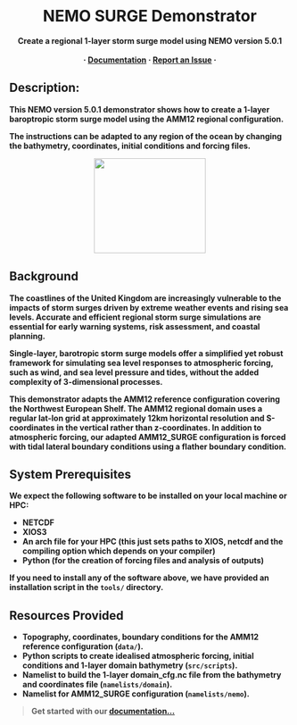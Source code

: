 <br />
<p align="center">
  </a>
  <h1 align="center">NEMO SURGE Demonstrator</h1>

  <p align="center">
    <strong>Create a regional 1-layer storm surge model using NEMO version 5.0.1<strong>
    </a>
    <br />
    <br />
    ·
    <a href="https://noc-msm.github.io/SURGE_demo"><strong>Documentation</strong></a>
    ·
    <a href="https://github.com/NOC-MSM/SURGE_demo/issues"><strong>Report an Issue</strong></a>
    ·
  </p>
</p>

## **Description:**

This NEMO version 5.0.1 demonstrator shows how to create a 1-layer baroptropic storm surge model using the AMM12 regional configuration.

The instructions can be adapted to any region of the ocean by changing the bathymetry, coordinates, initial conditions and forcing files.

<p align="center">
    <a href="url"><img src="./docs/docs/assets/AMM12_SURGE_SSH_no_logo.gif" align="center" height="170" width="200" ></a>
</p>

## **Background**

The coastlines of the United Kingdom are increasingly vulnerable to the impacts of storm surges driven by extreme weather events and rising sea levels. Accurate and efficient regional storm surge simulations are essential for early warning systems, risk assessment, and coastal planning.

Single-layer, barotropic storm surge models offer a simplified yet robust framework for simulating sea level responses to atmospheric forcing, such as wind, and sea level pressure and tides, without the added complexity of 3-dimensional processes.

This demonstrator adapts the AMM12 reference configuration covering the Northwest European Shelf. The AMM12 regional domain uses a regular lat-lon grid at approximately 12km horizontal resolution and S-coordinates in the vertical rather than z-coordinates. In addition to atmospheric forcing, our adapted AMM12_SURGE configuration is forced with tidal lateral boundary conditions using a flather boundary condition.

## **System Prerequisites**

We expect the following software to be installed on your local machine or HPC: 
* NETCDF
* XIOS3
* An arch file for your HPC (this just sets paths to XIOS, netcdf and the compiling option
which depends on your compiler)
* Python (for the creation of forcing files and analysis of outputs)

If you need to install any of the software above, we have provided an installation script in the `tools/` directory.

## **Resources Provided**

* Topography, coordinates, boundary conditions for the AMM12 reference configuration (`data/`).
* Python scripts to create idealised atmospheric forcing, initial conditions and 1-layer domain bathymetry (`src/scripts`).
* Namelist to build the 1-layer domain_cfg.nc file from the bathymetry and coordinates file (`namelists/domain`).
* Namelist for AMM12_SURGE configuration (`namelists/nemo`).

> **Get started with our [documentation...](https://noc-msm.github.io/SURGE_demo)** 
